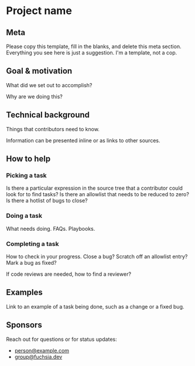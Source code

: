 # Project name

## Meta

Please copy this template, fill in the blanks, and delete this meta section.
Everything you see here is just a suggestion. I'm a template, not a cop.

## Goal & motivation

What did we set out to accomplish?

Why are we doing this?

## Technical background

Things that contributors need to know.

Information can be presented inline or as links to other sources.

## How to help

### Picking a task

Is there a particular expression in the source tree that a contributor could
look for to find tasks? Is there an allowlist that needs to be reduced to zero?
Is there a hotlist of bugs to close?

### Doing a task

What needs doing. FAQs. Playbooks.

### Completing a task

How to check in your progress. Close a bug? Scratch off an allowlist entry?
Mark a bug as fixed?

If code reviews are needed, how to find a reviewer?

## Examples

Link to an example of a task being done, such as a change or a fixed bug.

## Sponsors

Reach out for questions or for status updates:

*   person@example.com
*   group@fuchsia.dev
